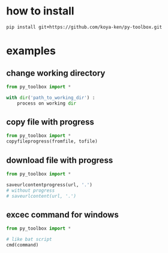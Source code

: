 # how to install

```shell
pip install git+https://github.com/koya-ken/py-toolbox.git
```

# examples

## change working directory

```python
from py_toolbox import *

with dir('path_to_working_dir') :
    process on working dir
```

## copy file with progress

```python
from py_toolbox import *
copyfileprogress(fromfile, tofile)
```

## download file with progress

```python
from py_toolbox import *

saveurlcontentprogress(url, '.')
# without progress
# saveurlcontent(url, '.')
```

## excec command for windows

```python
from py_toolbox import *

# like bat script
cmd(command)
```
